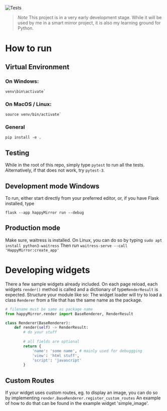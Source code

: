 ![Tests](https://github.com/lugipfupf/HappyMirror/actions/workflows/.github/workflows/python-app.yml/badge.svg)


> *_Note_*
> This project is in a very early development stage. While it will be used by me in a smart mirror project,
> it is also my learning ground for Python.

# How to run
## Virtual Environment
### On Windows:
```shell
venv\bin\activate`
```
### On MacOS / Linux: 
```shell
source venv/bin/activate`
```

### General
```shell
pip install -e .
```

## Testing
While in the root of this repo, simply type `pytest` to run all the tests. Alternatively, if that does not work,
try `pytest-3`.

## Development mode Windows
To run, either start directly from your preferred editor, or, if you have Flask installed, type
```shell
flask --app happyMirror run --debug
```

## Production mode
Make sure, waitress is installed. On Linux, you can do so by typing `sudo apt install python3-waitress`
Then run `waitress-serve --call 'HappyMirror:create_app'`

# Developing widgets
There a few sample widgets already included. On each page reload, each widgets `render()` method is called and
a dictionary of type`RenderResult` is expected. Structure your module like so:
The widget loader will try to load a class `Renderer` from a file that has the same name as the package.

```python
# filename must be same as package name
from happyMirror.render import BaseRenderer, RenderResult

class Renderer(BaseRenderer):
    def render(self) -> RenderResult:
        # do your stuff
        
        # all fields are optional
        return {
            'name': 'some name', # mainly used for debuggging
            'view': 'html stuff',
            'script': 'javascript'
        }
```

## Custom Routes
If your widget uses custom routes, eg. to display an image, you can do so by implementing `render.BaseRenderer.register_custom_routes`
An example of how to do that can be found in the example widget 'simple_image'.



